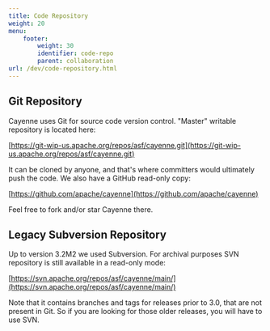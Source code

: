 ```yaml
---
title: Code Repository
weight: 20
menu:  
    footer:
        weight: 30
        identifier: code-repo
        parent: collaboration
url: /dev/code-repository.html
---
```


## Git Repository

Cayenne uses Git for source code version control. "Master" writable repository is located here:

[https://git-wip-us.apache.org/repos/asf/cayenne.git](https://git-wip-us.apache.org/repos/asf/cayenne.git)

It can be cloned by anyone, and that's where committers would ultimately push the code. We also have a GitHub read-only copy:

[https://github.com/apache/cayenne](https://github.com/apache/cayenne) 

Feel free to fork and/or star Cayenne there.


## Legacy Subversion Repository

Up to version 3.2M2 we used Subversion. For archival purposes SVN repository is still available 
in a read-only mode:

[https://svn.apache.org/repos/asf/cayenne/main/](https://svn.apache.org/repos/asf/cayenne/main/)

Note that it contains branches and tags for releases prior to 3.0, that are not present in Git. So if you are looking for those older releases, you will have to use SVN.